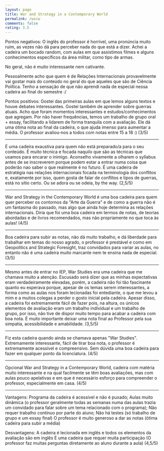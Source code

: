 ```yaml
---
layout: page
title: War and Strategy in a Contemporary World
permalink: /wscw
comments: false
rating: 3.5
---
```


Pontos negativos: O inglês do professor é horrível, uma pronúncia muito ruim, as vezes não dá para perceber nada do que está a dizer. Achei a cadeira um bocado random, com aulas em que assistimos filmes e alguns conhecimentos específicos da área militar, como tipo de armas.

No geral, não é muito interessante nem cativante.

Pessoalmente acho que quem é de Relações Internacionais provavelmente vai gostar mais do conteúdo no geral do que aqueles que são de Ciência Política. Tenho a sensação de que não aprendi nada de especial nessa cadeira ao final do semestre :/

Pontos positivos: Gostei das primeiras aulas em que lemos alguns textos e houve debates interessantes. Gostei também de aprender sobre guerras atuais. Acho que foram momentos interessantes e estudos/conhecimentos que agregam. Por não haver frequências, temos um trabalho de grupo oral + essay, facilitando a lidarem de forma tranquila com a avaliação. Ele dá uma ótima nota ao final da cadeira, o que ajuda imenso para aumentar a média. O professor avaliou-nos a todos com notas entre 15 a 18 :) (3/5)

---

É uma cadeira exaustiva para quem não está preparado/a para o seu conteúdo. É muito técnica e focada naquilo que são as técnicas que usamos para encarar o inimigo. Aconselho vivamente a olharem o syllabus antes de se inscreverem porque podem estar a entrar numa coisa que poderão nao saber o que realmente é no futuro. É uma cadeira de estratégia nas relações internacionais focada na terminologia dos conflitos e, exatamente por isso, quem gosta de falar de conflitos e tipos de guerras, está no sítio certo. Ou se adora ou se odeia, by the way. (2,5/5)

---

War and Strategy in the Contemporary World é uma boa cadeira para quem quer perceber os contornos da "Arte da Guerra" e de como a guerra não é um fantasma do passado, mas algo que ainda hoje determina as relações internacionais. Diria que foi uma boa cadeira em termos de notas, de teorias abordadas e de livros recomendados, mas não propriamente no que toca às aulas! (4/5)

---

Boa cadeira para subir as notas, não dá muito trabalho, e dá liberdade para trabalhar em temas do nosso agrado, o professor é prestável e como em Geopolitics and Strategic Foresight, traz convidados para variar as aulas, no entanto não é uma cadeira muito marcante nem te ensina nada de especial. (3/5)

---

Mesmo antes de entrar no IEP, War Studies era uma cadeira que me chamava muito a atenção. Escusado será dizer que as minhas expectativas eram verdadeiramente elevadas, porém, a cadeira não foi tão fascinante quanto eu esperava porque, apesar de os temas serem interessantes, a forma como as aulas nos foram lecionadas foi entediante, o que me levou a mim e a muitos colegas a perder o gosto inicial pela cadeira.
Apesar disso, a cadeira foi extremamente fácil de fazer pois, na altura, os únicos elementos de avaliação eram um trabalho individual e um trabalho de grupo, por isso, não tive de dispor muito tempo para acabar a cadeira com boa nota. É muito importante deixar uma nota final ao Professor pela sua simpatia, acessibilidade e amabilidade. (3,5/5)

---

 Fiz esta cadeira quando ainda se chamava apenas "War Studies". Extremamente interessante, fácil de tirar boa nota, o professor é extremamente acessível e compreensivo. Sem dúvida uma boa cadeira para fazer em qualquer ponto da licenciatura. (4/5)

---

Opcional War and Strategy in a Contemporary World, cadeira com matéria muito interessante e na qual facilmente se têm boas avaliações, mas com aulas pouco apelativas e em que é necessário esforço para compreender o professor, especialmente  em casa. (4/5)

---

Vantagens:
Programa da cadeira é acessível e não é puxado;
Aulas muito dinâmica (o professor geralmente todas as semanas numa das aulas trazia um convidado para falar sobre um tema relacionado com o programa);
Não requer trabalho contínuo por parte do aluno;
Não há testes (só trabalho de grupo e um essay final)
O professor é muito generoso a dar as notas (ótima cadeira para subir a média)

Desvantagens:
A cadeira é lecionada em inglês e todos os elementos da avaliação são em inglês
É uma cadeira que requer muita participação (O professor faz muitas perguntas diretamente ao aluno durante a aula)
(4,5/5)
